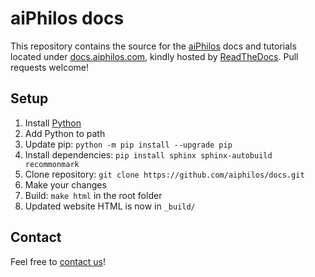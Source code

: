 # aiPhilos docs

This repository contains the source for the [aiPhilos](https://aiphilos.com) docs and tutorials located under [docs.aiphilos.com](https://docs.aiphilos.com), kindly hosted by [ReadTheDocs](https://readthedocs.io). Pull requests welcome!

## Setup

1. Install [Python](https://www.python.org/downloads/)
1. Add Python to path
1. Update pip: `python -m pip install --upgrade pip`
1. Install dependencies: `pip install sphinx sphinx-autobuild recommonmark`
1. Clone repository: `git clone https://github.com/aiphilos/docs.git`
1. Make your changes
1. Build: `make html` in the root folder
1. Updated website HTML is now in `_build/`

## Contact

Feel free to [contact us](https://www.aiphilos.com/kontakt)!
